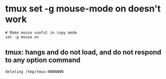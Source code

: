 # tmux set -g mouse-mode on doesn't work
```
# Make mouse useful in copy mode
set -g mouse on
```

## tmux: hangs and do not load, and do not respond to any option command 
```
deleting /tmp/tmux-NNNNNNN
```
